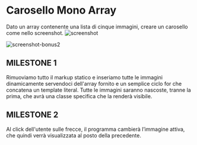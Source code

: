 # Carosello Mono Array
Dato un array contenente una lista di cinque immagini, creare un carosello come nello screenshot.
![screenshot](https://github.com/MatteoSanson/js-array-carousel/assets/128544980/a603277d-55e8-42ed-81e9-31bc8b84a84f)

![screenshot-bonus2](https://github.com/MatteoSanson/js-array-carousel/assets/128544980/c263e478-825e-4f18-9a01-9a57ec7ead36)

## MILESTONE 1
Rimuoviamo tutto il markup statico e inseriamo tutte le immagini dinamicamente servendoci dell'array fornito e un semplice ciclo for che concatena un template literal.
Tutte le immagini saranno nascoste, tranne la prima, che avrà una classe specifica che la renderà visibile.

## MILESTONE 2
Al click dell'utente sulle frecce, il programma cambierà l’immagine attiva, che quindi verrà visualizzata al posto della precedente.